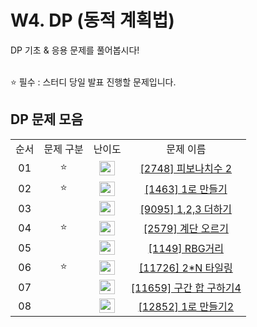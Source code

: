 # W4. DP (동적 계획법)

DP 기초 & 응용 문제를 풀어봅시다!


 <br/>
⭐ 필수 : 스터디 당일 발표 진행할 문제입니다.
 <br/>

## DP 문제 모음

<table>
<tbody>
<tr>
<td align="center">순서</td>
<td align="center">문제 구분</td>
<td align="center">난이도</td>
<td align="center">문제 이름</td>

</tr>
<tr>
<td align="center">01</td>
<td align="center">⭐</td>
<td align="center"><img src="https://d2gd6pc034wcta.cloudfront.net/tier/5.svg" width="25px" height="23px" /></td>
<td align="center"><a href="https://www.acmicpc.net/problem/2748">[2748] 피보나치수 2</a></td>

</tr>
<tr>
<td align="center">02</td>
<td align="center">⭐</td>
<td align="center"><img src="https://d2gd6pc034wcta.cloudfront.net/tier/8.svg" width="25px" height="23px" /></td>
<td align="center"><a href="https://www.acmicpc.net/problem/1463">[1463] 1로 만들기 </a></td>

</tr>
<tr>
<td align="center">03</td>
<td align="center"></td>
<td align="center"><img src="https://d2gd6pc034wcta.cloudfront.net/tier/8.svg" width="25px" height="23px" /></td>
<td align="center"><a href="https://www.acmicpc.net/problem/9095">[9095] 1,2,3 더하기 </a></td>

</tr>
<tr>
<td align="center">04</td>
<td align="center">⭐</td>
<td align="center"><img src="https://d2gd6pc034wcta.cloudfront.net/tier/8.svg" width="25px" height="23px" /></td>
<td align="center"><a href="https://www.acmicpc.net/problem/2579">[2579] 계단 오르기</a></td>

</tr>
<tr>
<td align="center">05</td>
<td align="center"></td>
<td align="center"><img src="https://d2gd6pc034wcta.cloudfront.net/tier/10.svg" width="25px" height="23px" /></td>
<td align="center"><a href="https://www.acmicpc.net/problem/1149">[1149] RBG거리</a></td>

</tr>
<tr>
<td align="center">06</td>
<td align="center">⭐</td>
<td align="center"><img src="https://d2gd6pc034wcta.cloudfront.net/tier/8.svg" width="25px" height="23px" /></td>
<td align="center"><a href="https://www.acmicpc.net/problem/11726">[11726] 2*N 타일링 </a></td>

</tr>
<tr>
<td align="center">07</td>
<td align="center"></td>
<td align="center"><img src="https://d2gd6pc034wcta.cloudfront.net/tier/8.svg" width="25px" height="23px" /></td>
<td align="center"><a href="https://www.acmicpc.net/problem/11659">[11659] 구간 합 구하기4 </a></td>

</tr>
<tr>
<td align="center">08</td>
<td align="center"></td>
<td align="center"><img src="https://d2gd6pc034wcta.cloudfront.net/tier/10.svg" width="25px" height="23px" /></td>
<td align="center"><a href="https://www.acmicpc.net/problem/12852">[12852] 1로 만들기2 </a></td>

</tr>
</tbody>
</table>

